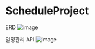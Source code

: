 # ScheduleProject

ERD
![image](https://github.com/user-attachments/assets/5c75e539-da9d-4706-bfe3-01b3d973f1b3)

일정관리 API
![image](https://github.com/user-attachments/assets/956af855-1725-4545-a1ab-c05d512753f2)
